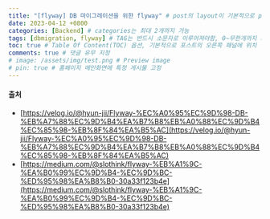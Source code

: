 ```yaml
---
title: "[flyway] DB 마이그레이션을 위한 flyway" # post의 layout이 기본적으로 post로 설정되어있어서 Front Matter에 따로 layout변수를 만들어 주지 않아도 됨
date: 2023-04-12 +0800
categories: [Backend] # categories는 최대 2개까지 가능
tags: [dbmigration, flyway] # TAG는 반드시 소문자로 이루어져야함, 0~무한개까지 지정 가능
toc: true # Table Of Content(TOC) 옵션, 기본적으로 포스트의 오른쪽 패널에 위치
comments: true # 댓글 유무 지정
# image: /assets/img/test.png # Preview image
# pin: true # 홈페이지 메인화면에 특정 게시물 고정
---
```


#### 출처
- [https://velog.io/@hyun-jii/Flyway-%EC%A0%95%EC%9D%98-DB-%EB%A7%88%EC%9D%B4%EA%B7%B8%EB%A0%88%EC%9D%B4%EC%85%98-%EB%8F%84%EA%B5%AC](https://velog.io/@hyun-jii/Flyway-%EC%A0%95%EC%9D%98-DB-%EB%A7%88%EC%9D%B4%EA%B7%B8%EB%A0%88%EC%9D%B4%EC%85%98-%EB%8F%84%EA%B5%AC)
- [https://medium.com/@slothink/flyway-%EB%A1%9C-%EA%B0%99%EC%9D%B4-%EC%9D%BC-%ED%95%98%EA%B8%B0-30a33f123b4e](https://medium.com/@slothink/flyway-%EB%A1%9C-%EA%B0%99%EC%9D%B4-%EC%9D%BC-%ED%95%98%EA%B8%B0-30a33f123b4e)